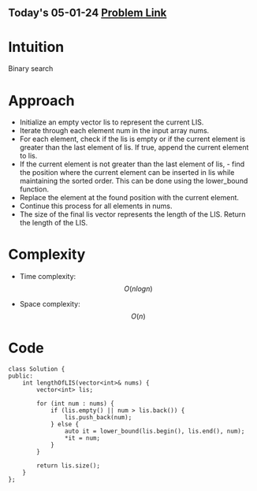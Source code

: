 ## Today's 05-01-24 [Problem Link](https://leetcode.com/problems/longest-increasing-subsequence/description/)

# Intuition
<!-- Describe your first thoughts on how to solve this problem. -->
Binary search

# Approach
<!-- Describe your approach to solving the problem. -->
- Initialize an empty vector lis to represent the current LIS.
- Iterate through each element num in the input array nums.
- For each element, check if the lis is empty or if the current element is greater than the last element of lis. If true, append the current element to lis.
- If the current element is not greater than the last element of lis, - find the position where the current element can be inserted in lis while maintaining the sorted order. This can be done using the lower_bound function.
- Replace the element at the found position with the current element.
- Continue this process for all elements in nums.
- The size of the final lis vector represents the length of the LIS.
Return the length of the LIS.

# Complexity
- Time complexity:$$O(nlogn)$$
<!-- Add your time complexity here, e.g. $$O(n)$$ -->

- Space complexity: $$O(n)$$
<!-- Add your space complexity here, e.g. $$O(n)$$ --> 

# Code
```
class Solution {
public:
    int lengthOfLIS(vector<int>& nums) {
        vector<int> lis;

        for (int num : nums) {
            if (lis.empty() || num > lis.back()) {
                lis.push_back(num);
            } else {
                auto it = lower_bound(lis.begin(), lis.end(), num);
                *it = num;
            }
        }

        return lis.size();
    }
};
```
